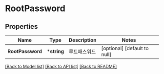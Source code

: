 # RootPassword

## Properties
Name | Type | Description | Notes
------------ | ------------- | ------------- | -------------
**RootPassword** | ***string** | 루트패스워드 | [optional] [default to null]

[[Back to Model list]](../README.md#documentation-for-models) [[Back to API list]](../README.md#documentation-for-api-endpoints) [[Back to README]](../README.md)


